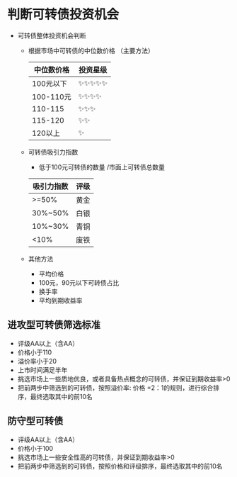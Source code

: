# 判断可转债投资机会

* 可转债整体投资机会判断
	* 根据市场中可转债的中位数价格 （主要方法）

		|中位数价格| 投资星级|
		|--------|-------|
		|100元以下| ✨✨✨✨✨|
		|100-110元|✨✨✨✨|
		|110-115|✨✨✨|
		|115-120|✨✨|
		|120以上|✨|
	* 可转债吸引力指数 
		 * 低于100元可转债的数量 /市面上可转债总数量
		 
		|吸引力指数|评级|
		|--------|-------|
		|>=50% | 黄金|
		|30%~50%|白银|
		|10%~30%|青铜|
		|<10%|废铁|
	* 其他方法
		* 平均价格
		* 100元，90元以下可转债占比
		* 换手率
		* 平均到期收益率 

## 进攻型可转债筛选标准
* 评级AA以上（含AA）
* 价格小于110
* 溢价率小于20
* 上市时间满足半年
* 挑选市场上一些质地优良，或者具备热点概念的可转债，并保证到期收益率>0
* 把前两步中筛选到的可转债，按照溢价率: 价格 =2：1的规则，进行综合排序，最终选取其中的前10名

## 防守型可转债
* 评级AA以上（含AA）
* 价格小于100
* 挑选市场上一些安全性高的可转债，并保证到期收益率>0
* 把前两步中筛选到的可转债，按照价格和评级排序，最终选取其中的前10名

